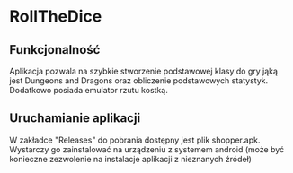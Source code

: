 # RollTheDice
## Funkcjonalność
Aplikacja pozwala na szybkie stworzenie podstawowej klasy do gry jąką jest
Dungeons and Dragons oraz obliczenie podstawowych statystyk.
Dodatkowo posiada emulator rzutu kostką.
## Uruchamianie aplikacji
W zakładce "Releases" do pobrania dostępny jest plik shopper.apk. Wystarczy go zainstalować na urządzeniu z systemem android (może być konieczne zezwolenie na instalacje aplikacji z nieznanych źródeł)